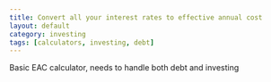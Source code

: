 ```yaml
---
title: Convert all your interest rates to effective annual cost
layout: default
category: investing
tags: [calculators, investing, debt]
---
```

Basic EAC calculator, needs to handle both debt and investing
